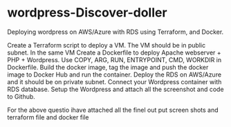 # wordpress-Discover-doller
Deploying wordpress on AWS/Azure with RDS using Terraform, and Docker.

Create a Terraform script to deploy a VM. The VM should be in public subnet.
In the same VM Create a Dockerfile to deploy Apache webserver + PHP + Wordpress. Use COPY, ARG, RUN, ENTRYPOINT, CMD, WORKDIR in Dockerfile.
Build the docker image, tag the image and push the docker image to Docker Hub and run the container.
Deploy the RDS on AWS/Azure and it should be on private subnet.
Connect your Wordpress container with RDS database.
Setup the Wordpress and attach all the screenshot and code to Github. 
  



For the above questio ihave attached all the finel out put screen shots and terraform file and docker file 
